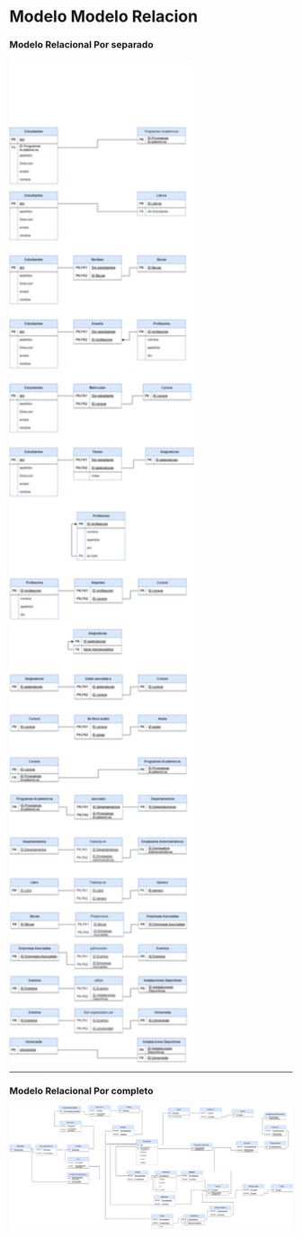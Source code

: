 # Modelo Modelo Relacion 

### Modelo Relacional Por separado
  <img src="images\Modelo-mr.drawio.png" width="65%"> 

  ---

### Modelo Relacional Por completo
   <img src="images\Modelo-Mr-completo.drawio.png"> 

